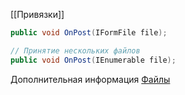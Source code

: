 [[Привязки]]

```cs
public void OnPost(IFormFile file);
```
```cs
// Принятие нескольких файлов
public void OnPost(IEnumerable file);
```
Дополнительная информация [Файлы](https://learn.microsoft.com/en-us/aspnet/core/mvc/models/file-uploads?view=aspnetcore-7.0#uploading-large-files-with-streaming)
